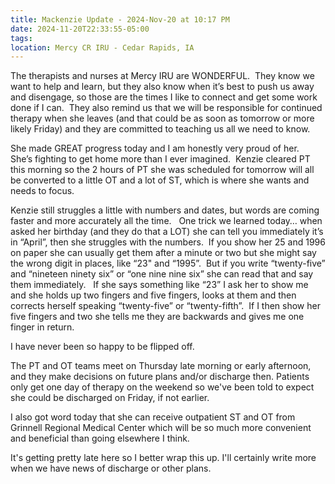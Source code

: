 ```yaml
---
title: Mackenzie Update - 2024-Nov-20 at 10:17 PM
date: 2024-11-20T22:33:55-05:00
tags:
location: Mercy CR IRU - Cedar Rapids, IA
---
```


The therapists and nurses at Mercy IRU are WONDERFUL.  They know we want to help and learn, but they also know when it’s best to push us away and disengage, so those are the times I like to connect and get some work done if I can.  They also remind us that we will be responsible for continued therapy when she leaves (and that could be as soon as tomorrow or more likely Friday) and they are committed to teaching us all we need to know.

She made GREAT progress today and I am honestly very proud of her.  She’s fighting to get home more than I ever imagined.  Kenzie cleared PT this morning so the 2 hours of PT she was scheduled for tomorrow will all be converted to a little OT and a lot of ST, which is where she wants and needs to focus.  

Kenzie still struggles a little with numbers and dates, but words are coming faster and more accurately all the time.   One trick we learned today… when asked her birthday (and they do that a LOT) she can tell you immediately it’s in “April”, then she struggles with the numbers.  If you show her 25 and 1996 on paper she can usually get them after a minute or two but she might say the wrong digit in places, like “23" and “1995”.  But if you write “twenty-five” and “nineteen ninety six” or “one nine nine six” she can read that and say them immediately.   If she says something like “23” I ask her to show me and she holds up two fingers and five fingers, looks at them and then corrects herself speaking “twenty-five” or “twenty-fifth”.  If I then show her five fingers and two she tells me they are backwards and gives me one finger in return.

I have never been so happy to be flipped off.

The PT and OT teams meet on Thursday late morning or early afternoon, and they make decisions on future plans and/or discharge then.  Patients only get one day of therapy on the weekend so we've been told to expect she could be discharged on Friday, if not earlier.

I also got word today that she can receive outpatient ST and OT from Grinnell Regional Medical Center which will be so much more convenient and beneficial than going elsewhere I think.

It's getting pretty late here so I better wrap this up. I'll certainly write more when we have news of discharge or other plans.